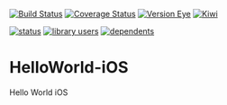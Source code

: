 [![Build Status](https://travis-ci.org/RakaSakaX/HelloWorld-iOS.svg?branch=dlow%2FInitialCommit)](https://travis-ci.org/RakaSakaX/HelloWorld-iOS)
[![Coverage Status](https://coveralls.io/repos/RakaSakaX/HelloWorld-iOS/badge.png?branch=master)](https://coveralls.io/r/RakaSakaX/HelloWorld-iOS?branch=master)
[![Version Eye](https://www.versioneye.com/user/projects/5473f6547d73fe19ee000072/badge.svg?style=flat)](https://www.versioneye.com/user/projects/5473f6547d73fe19ee000072)
[![Kiwi](https://img.shields.io/cocoapods/v/Kiwi.svg)](https://www.versioneye.com/user/projects/5473f6547d73fe19ee000072)
  
[![status](https://sourcegraph.com/api/repos/github.com/RakaSakaX/HelloWorld-iOS/.badges/status.png)](https://sourcegraph.com/github.com/RakaSakaX/HelloWorld-iOS)
[![library users](https://sourcegraph.com/api/repos/github.com/RakaSakaX/HelloWorld-iOS/.badges/library-users.png)](https://sourcegraph.com/github.com/RakaSakaX/HelloWorld-iOS)
[![dependents](https://sourcegraph.com/api/repos/github.com/RakaSakaX/HelloWorld-iOS/.badges/dependents.png)](https://sourcegraph.com/github.com/RakaSakaX/HelloWorld-iOS)
 
HelloWorld-iOS
==============

Hello World iOS


